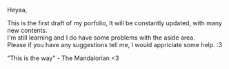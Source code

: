 Heyaa,

This is the first draft of my porfolio, It will be constantly updated, with many new contents.
<br>I'm still learning and I do have some problems with the aside area.
<br>Please if you have any suggestions tell me, I would appriciate some help. :3

"This is the way" - The Mandalorian <3
